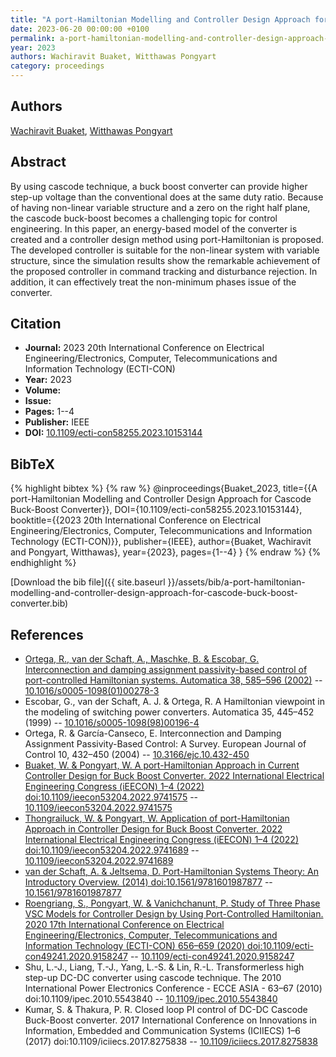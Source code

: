 ```yaml
---
title: "A port-Hamiltonian Modelling and Controller Design Approach for Cascode Buck-Boost Converter"
date: 2023-06-20 00:00:00 +0100
permalink: a-port-hamiltonian-modelling-and-controller-design-approach-for-cascode-buck-boost-converter
year: 2023
authors: Wachiravit Buaket, Witthawas Pongyart
category: proceedings
---
```

 
## Authors
[Wachiravit Buaket](authors/wachiravit-buaket), [Witthawas Pongyart](authors/witthawas-pongyart)
 
## Abstract
By using cascode technique, a buck boost converter can provide higher step-up voltage than the conventional does at the same duty ratio. Because of having non-linear variable structure and a zero on the right half plane, the cascode buck-boost becomes a challenging topic for control engineering. In this paper, an energy-based model of the converter is created and a controller design method using port-Hamiltonian is proposed. The developed controller is suitable for the non-linear system with variable structure, since the simulation results show the remarkable achievement of the proposed controller in command tracking and disturbance rejection. In addition, it can effectively treat the non-minimum phases issue of the converter.
 
## Citation
- **Journal:** 2023 20th International Conference on Electrical Engineering/Electronics, Computer, Telecommunications and Information Technology (ECTI-CON)
- **Year:** 2023
- **Volume:** 
- **Issue:** 
- **Pages:** 1--4
- **Publisher:** IEEE
- **DOI:** [10.1109/ecti-con58255.2023.10153144](https://doi.org/10.1109/ecti-con58255.2023.10153144)
 
## BibTeX
{% highlight bibtex %}
{% raw %}
@inproceedings{Buaket_2023,
  title={{A port-Hamiltonian Modelling and Controller Design Approach for Cascode Buck-Boost Converter}},
  DOI={10.1109/ecti-con58255.2023.10153144},
  booktitle={{2023 20th International Conference on Electrical Engineering/Electronics, Computer, Telecommunications and Information Technology (ECTI-CON)}},
  publisher={IEEE},
  author={Buaket, Wachiravit and Pongyart, Witthawas},
  year={2023},
  pages={1--4}
}
{% endraw %}
{% endhighlight %}
 
[Download the bib file]({{ site.baseurl }}/assets/bib/a-port-hamiltonian-modelling-and-controller-design-approach-for-cascode-buck-boost-converter.bib)
 
## References
- [Ortega, R., van der Schaft, A., Maschke, B. & Escobar, G. Interconnection and damping assignment passivity-based control of port-controlled Hamiltonian systems. Automatica 38, 585–596 (2002)](interconnection-and-damping-assignment-passivity-based-control-of-port-controlled-hamiltonian-systems) -- [10.1016/s0005-1098(01)00278-3](https://doi.org/10.1016/s0005-1098(01)00278-3)
- Escobar, G., van der Schaft, A. J. & Ortega, R. A Hamiltonian viewpoint in the modeling of switching power converters. Automatica 35, 445–452 (1999) -- [10.1016/s0005-1098(98)00196-4](https://doi.org/10.1016/s0005-1098(98)00196-4)
- Ortega, R. & García-Canseco, E. Interconnection and Damping Assignment Passivity-Based Control: A Survey. European Journal of Control 10, 432–450 (2004) -- [10.3166/ejc.10.432-450](https://doi.org/10.3166/ejc.10.432-450)
- [Buaket, W. & Pongyart, W. A port-Hamiltonian Approach in Current Controller Design for Buck Boost Converter. 2022 International Electrical Engineering Congress (iEECON) 1–4 (2022) doi:10.1109/ieecon53204.2022.9741575](a-port-hamiltonian-approach-in-current-controller-design-for-buck-boost-converter) -- [10.1109/ieecon53204.2022.9741575](https://doi.org/10.1109/ieecon53204.2022.9741575)
- [Thongrailuck, W. & Pongyart, W. Application of port-Hamiltonian Approach in Controller Design for Buck Boost Converter. 2022 International Electrical Engineering Congress (iEECON) 1–4 (2022) doi:10.1109/ieecon53204.2022.9741689](application-of-port-hamiltonian-approach-in-controller-design-for-buck-boost-converter) -- [10.1109/ieecon53204.2022.9741689](https://doi.org/10.1109/ieecon53204.2022.9741689)
- [van der Schaft, A. & Jeltsema, D. Port-Hamiltonian Systems Theory: An Introductory Overview. (2014) doi:10.1561/9781601987877](port-hamiltonian-systems-theory-an-introductory-overview0) -- [10.1561/9781601987877](https://doi.org/10.1561/9781601987877)
- [Roengriang, S., Pongyart, W. & Vanichchanunt, P. Study of Three Phase VSC Models for Controller Design by Using Port-Controlled Hamiltonian. 2020 17th International Conference on Electrical Engineering/Electronics, Computer, Telecommunications and Information Technology (ECTI-CON) 656–659 (2020) doi:10.1109/ecti-con49241.2020.9158247](study-of-three-phase-vsc-models-for-controller-design-by-using-port-controlled-hamiltonian) -- [10.1109/ecti-con49241.2020.9158247](https://doi.org/10.1109/ecti-con49241.2020.9158247)
- Shu, L.-J., Liang, T.-J., Yang, L.-S. & Lin, R.-L. Transformerless high step-up DC-DC converter using cascode technique. The 2010 International Power Electronics Conference - ECCE ASIA - 63–67 (2010) doi:10.1109/ipec.2010.5543840 -- [10.1109/ipec.2010.5543840](https://doi.org/10.1109/ipec.2010.5543840)
- Kumar, S. & Thakura, P. R. Closed loop PI control of DC-DC Cascode Buck-Boost converter. 2017 International Conference on Innovations in Information, Embedded and Communication Systems (ICIIECS) 1–6 (2017) doi:10.1109/iciiecs.2017.8275838 -- [10.1109/iciiecs.2017.8275838](https://doi.org/10.1109/iciiecs.2017.8275838)

